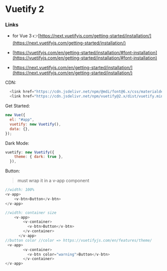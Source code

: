 # Vuetify 2

### Links

- for Vue 3 👉[https://next.vuetifyjs.com/getting-started/installation/](https://next.vuetifyjs.com/getting-started/installation/)

- [https://vuetifyjs.com/en/getting-started/installation/#font-installation](https://vuetifyjs.com/en/getting-started/installation/#font-installation)

- [https://next.vuetifyjs.com/en/getting-started/installation/](https://next.vuetifyjs.com/en/getting-started/installation/)

CDN:

```js
  <link href="https://cdn.jsdelivr.net/npm/@mdi/font@6.x/css/materialdesignicons.min.css" rel="stylesheet">
  <link href="https://cdn.jsdelivr.net/npm/vuetify@2.x/dist/vuetify.min.css" rel="stylesheet">
```

Get Started:

```js
new Vue({
  el: "#app",
  vuetify: new Vuetify(),
  data: {},
});
```

Dark Mode:

```js
vuetify: new Vuetify({
    theme: { dark: true },
  }),
```

Button:

> must wrap it in a v-app component

```js
//width: 100%
<v-app>
    <v-btn>Button</v-btn>
</v-app>

//width: container size
    <v-app>
        <v-container>
          <v-btn>Button</v-btn>
        </v-container>
      </v-app>
//button color //color => https://vuetifyjs.com/en/features/theme/
 <v-app>
        <v-container>
          <v-btn color="warning">Button</v-btn>
        </v-container>
</v-app>
```
